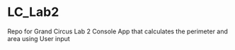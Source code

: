 # LC_Lab2
Repo for Grand Circus Lab 2
Console App that calculates the perimeter and area using User input

